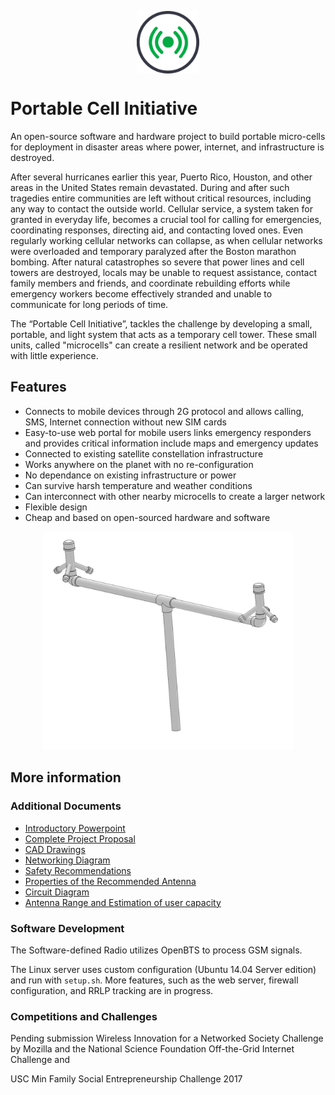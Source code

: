 <p align="center"><img src="/pci.png" alt="PCI Logo" width="100" align="center"></p>

# Portable Cell Initiative
An open-source software and hardware project to build portable micro-cells for deployment in disaster areas where power, internet, and infrastructure is destroyed.

After several hurricanes earlier this year, Puerto Rico, Houston, and other areas in the United States remain devastated. During and after such tragedies entire communities are left without critical resources, including any way to contact the outside world. Cellular service, a system taken for granted in everyday life, becomes a crucial tool for calling for emergencies, coordinating responses, directing aid, and contacting loved ones. Even regularly working cellular networks can collapse, as when cellular networks were overloaded and temporary paralyzed after the Boston marathon bombing. After natural catastrophes so severe that power lines and cell towers are destroyed, locals may be unable to request assistance, contact family members and friends, and coordinate rebuilding efforts while emergency workers become effectively stranded and unable to communicate for long periods of time.

The “Portable Cell Initiative”, tackles the challenge by developing a small, portable, and light system that acts as a temporary cell tower. These small units, called "microcells" can create a resilient network and be operated with little experience.

## Features
* Connects to mobile devices through 2G protocol and allows calling, SMS, Internet connection without new SIM cards
* Easy-to-use web portal for mobile users links emergency responders and provides critical information include maps and emergency updates
* Connected to existing satellite constellation infrastructure
* Works anywhere on the planet with no re-configuration
* No dependance on existing infrastructure or power
* Can survive harsh temperature and weather conditions
* Can interconnect with other nearby microcells to create a larger network
* Flexible design
* Cheap and based on open-sourced hardware and software

<p align="center"><img src="structural_CAD/img/array_3d-1.jpg" alt="Antenna Array example" width="400"></p>

## More information

### Additional Documents
* [Introductory Powerpoint](https://drive.google.com/open?id=1aGqGCh3v1vU4eB8DhiBI95E3DqyPoUFu)
* [Complete Project Proposal](https://drive.google.com/open?id=1P7SBx1yV2n8gCgzejELNr3f8qNV_H3i-8C9I9dhl-e8)
* [CAD Drawings](https://github.com/Ironarcher/portable-cell-initiative/tree/master/modeling)
* [Networking Diagram](https://github.com/Ironarcher/portable-cell-initiative/blob/master/Portable%20Cell%20Initiative%20Network%20Diagram.png)
* [Safety Recommendations](https://github.com/Ironarcher/portable-cell-initiative/blob/master/Safety%20Recommendations.docx?raw=true)
* [Properties of the Recommended Antenna](https://github.com/Ironarcher/portable-cell-initiative/blob/master/Antenna%20Analysis.docx)
* [Circuit Diagram](https://github.com/Ironarcher/portable-cell-initiative/blob/master/PCI%20Circuit%20Diagram%20-%20Page%201.png)
* [Antenna Range and Estimation of user capacity](https://github.com/Ironarcher/portable-cell-initiative/blob/master/Range%20and%20Subscriber%20Analysis.docx)

### Software Development
The Software-defined Radio utilizes OpenBTS to process GSM signals.

The Linux server uses custom configuration (Ubuntu 14.04 Server edition) and run with `setup.sh`. More features, such as the web server, firewall configuration, and RRLP tracking are in progress.

### Competitions and Challenges
Pending submission Wireless Innovation for a Networked Society Challenge by Mozilla and the National Science Foundation
Off-the-Grid Internet Challenge and

USC Min Family Social Entrepreneurship Challenge 2017
